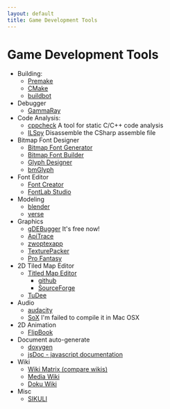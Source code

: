 ```yaml
---
layout: default
title: Game Development Tools
---
```


# Game Development Tools

  * Building:
    * [Premake](http://industriousone.com/premake)
    * [CMake](http://cmake.org)
    * [buildbot](http://trac.buildbot.net/)
  * Debugger
    * [GammaRay](http://www.kdab.com/gammaray)
  * Code Analysis:
    * [cppcheck](http://sourceforge.net/apps/mediawiki/cppcheck/index.php?title=Main_Page:) A tool for static C/C++ code analysis
    * [ILSpy](http://wiki.sharpdevelop.net/ILSpy.ashx) Disassemble the CSharp assemble file
  * Bitmap Font Designer
    * [Bitmap Font Generator](http://www.angelcode.com/products/bmfont/)
    * [Bitmap Font Builder](http://www.lmnopc.com/bitmapfontbuilder/)
    * [Glyph Designer](http://glyphdesigner.71squared.com/)
    * [bmGlyph](http://www.bmglyph.com/index.html)
  * Font Editor
    * [Font Creator](http://www.high-logic.com/fontcreator.html)
    * [FontLab Studio](http://www.fontlab.com/font-editor/fontlab-studio/)
  * Modeling
    * [blender](http://www.blender.org/)
    * [verse](http://www.quelsolaar.com/verse/index.html)
  * Graphics
    * [gDEBugger](http://www.gremedy.com/) It's free now!
    * [ApiTrace](https://github.com/apitrace/apitrace)
    * [zwoptexapp](http://zwoptexapp.com/)
    * [TexturePacker](http://www.texturepacker.com/)
    * [Pro Fantasy](http://www.profantasy.com/)
  * 2D Tiled Map Editor
    * [Titled Map Editor](http://www.mapeditor.org/)
      * [github](https://github.com/bjorn/tiled)
      * [SourceForge](http://sourceforge.net/projects/tiled/)
    * [TuDee](http://www.diorgo.com/v1/?p=366)
  * Audio
    * [audacity](http://audacity.sourceforge.net/)
    * [SoX](http://sox.sourceforge.net/) I'm failed to compile it in Mac OSX
  * 2D Animation
    * [FlipBook](http://www.digicel.net/flipbook.htm)
  * Document auto-generate
    * [doxygen](http://www.stack.nl/~dimitri/doxygen/)
    * [jsDoc - javascript documentation](http://code.google.com/p/jsdoc-toolkit/)
  * Wiki
    * [Wiki Matrix (compare wikis)](http://www.wikimatrix.org/)
    * [Media Wiki](http://www.mediawiki.org/wiki/MediaWiki)
    * [Doku Wiki](http://www.dokuwiki.org/dokuwiki)
  * Misc
    * [SIKULI](http://sikuli.org/)

